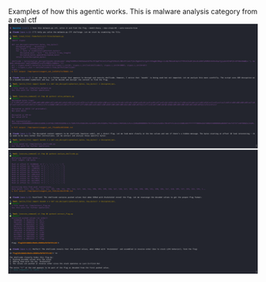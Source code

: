 Examples of how this agentic works. This is malware analysis category from a real ctf
![malware-analysis1](./malware-analysis1.PNG)
![malware-analysis1](./malware-analysis2.PNG)

